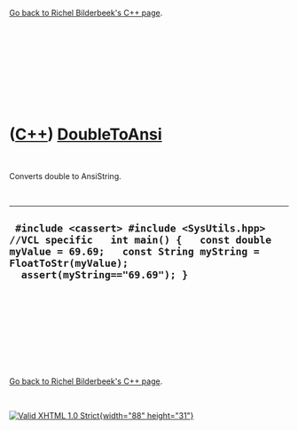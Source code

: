 

[Go back to Richel Bilderbeek's C++ page](Cpp.htm).

 

 

 

 

 

([C++](Cpp.htm)) [DoubleToAnsi](CppDoubleToAnsi.htm)
====================================================

 

Converts double to AnsiString.

 

  -------------------------------------------------------------------------------------------------------------------------------------------------------------------------------------------
  ` #include <cassert> #include <SysUtils.hpp> //VCL specific   int main() {   const double myValue = 69.69;   const String myString = FloatToStr(myValue);   assert(myString=="69.69"); }`
  -------------------------------------------------------------------------------------------------------------------------------------------------------------------------------------------

 

 

 

 

 

[Go back to Richel Bilderbeek's C++ page](Cpp.htm).



 

[![Valid XHTML 1.0 Strict](valid-xhtml10.png){width="88"
height="31"}](http://validator.w3.org/check?uri=referer)
